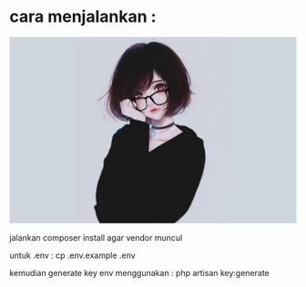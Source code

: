 # cara menjalankan : 
<img src="public/img/wallpaper1.png" class="fixed top-0 left-0 w-full h-full object-cover">
<p>jalankan composer install agar vendor muncul</p>
<p>untuk .env : cp .env.example .env</p>
<p>kemudian generate key env menggunakan : php artisan key:generate</p>
